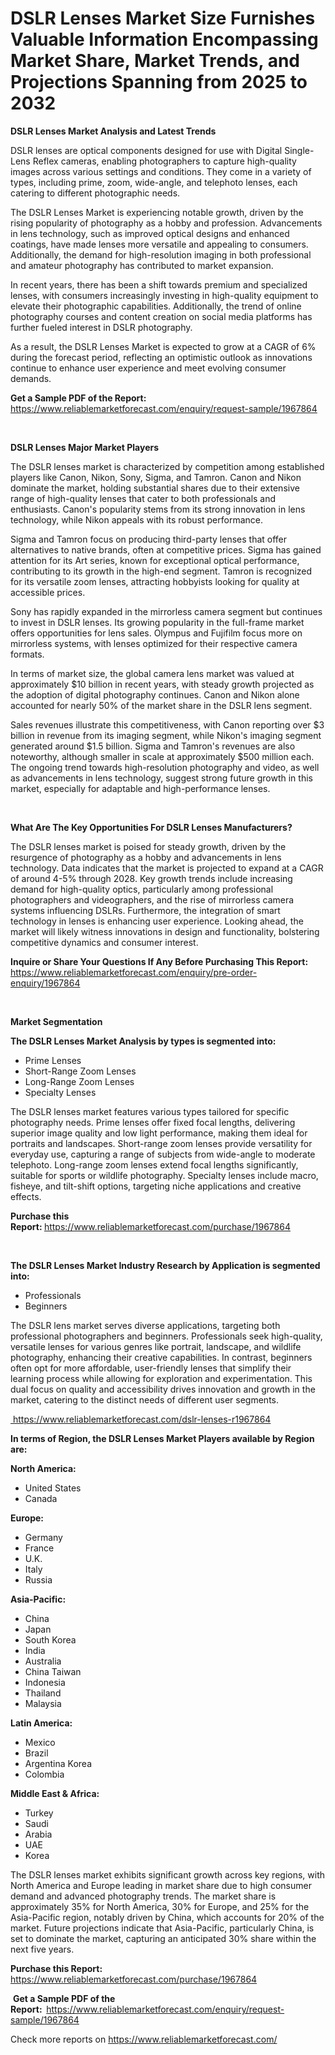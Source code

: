 <p><h1>DSLR Lenses Market Size Furnishes Valuable Information Encompassing Market Share, Market Trends, and Projections Spanning from 2025 to 2032</h1></p><p><strong>DSLR Lenses Market Analysis and Latest Trends</strong></p>
<p><p>DSLR lenses are optical components designed for use with Digital Single-Lens Reflex cameras, enabling photographers to capture high-quality images across various settings and conditions. They come in a variety of types, including prime, zoom, wide-angle, and telephoto lenses, each catering to different photographic needs.</p><p>The DSLR Lenses Market is experiencing notable growth, driven by the rising popularity of photography as a hobby and profession. Advancements in lens technology, such as improved optical designs and enhanced coatings, have made lenses more versatile and appealing to consumers. Additionally, the demand for high-resolution imaging in both professional and amateur photography has contributed to market expansion.</p><p>In recent years, there has been a shift towards premium and specialized lenses, with consumers increasingly investing in high-quality equipment to elevate their photographic capabilities. Additionally, the trend of online photography courses and content creation on social media platforms has further fueled interest in DSLR photography.</p><p>As a result, the DSLR Lenses Market is expected to grow at a CAGR of 6% during the forecast period, reflecting an optimistic outlook as innovations continue to enhance user experience and meet evolving consumer demands.</p></p>
<p><strong>Get a Sample PDF of the Report:&nbsp;</strong> <a href="https://www.reliablemarketforecast.com/enquiry/request-sample/1967864?utm_campaign=3307&utm_medium=2&utm_source=Github&utm_content=ia&utm_term=06042025&utm_id=dslr-lenses">https://www.reliablemarketforecast.com/enquiry/request-sample/1967864</a></p>
<p>&nbsp;</p>
<p><strong>DSLR Lenses Major Market Players</strong></p>
<p><p>The DSLR lenses market is characterized by competition among established players like Canon, Nikon, Sony, Sigma, and Tamron. Canon and Nikon dominate the market, holding substantial shares due to their extensive range of high-quality lenses that cater to both professionals and enthusiasts. Canon's popularity stems from its strong innovation in lens technology, while Nikon appeals with its robust performance.</p><p>Sigma and Tamron focus on producing third-party lenses that offer alternatives to native brands, often at competitive prices. Sigma has gained attention for its Art series, known for exceptional optical performance, contributing to its growth in the high-end segment. Tamron is recognized for its versatile zoom lenses, attracting hobbyists looking for quality at accessible prices.</p><p>Sony has rapidly expanded in the mirrorless camera segment but continues to invest in DSLR lenses. Its growing popularity in the full-frame market offers opportunities for lens sales. Olympus and Fujifilm focus more on mirrorless systems, with lenses optimized for their respective camera formats.</p><p>In terms of market size, the global camera lens market was valued at approximately $10 billion in recent years, with steady growth projected as the adoption of digital photography continues. Canon and Nikon alone accounted for nearly 50% of the market share in the DSLR lens segment.</p><p>Sales revenues illustrate this competitiveness, with Canon reporting over $3 billion in revenue from its imaging segment, while Nikon's imaging segment generated around $1.5 billion. Sigma and Tamron's revenues are also noteworthy, although smaller in scale at approximately $500 million each. The ongoing trend towards high-resolution photography and video, as well as advancements in lens technology, suggest strong future growth in this market, especially for adaptable and high-performance lenses.</p></p>
<p>&nbsp;</p>
<p><strong>What Are The Key Opportunities For DSLR Lenses Manufacturers?</strong></p>
<p><p>The DSLR lenses market is poised for steady growth, driven by the resurgence of photography as a hobby and advancements in lens technology. Data indicates that the market is projected to expand at a CAGR of around 4-5% through 2028. Key growth trends include increasing demand for high-quality optics, particularly among professional photographers and videographers, and the rise of mirrorless camera systems influencing DSLRs. Furthermore, the integration of smart technology in lenses is enhancing user experience. Looking ahead, the market will likely witness innovations in design and functionality, bolstering competitive dynamics and consumer interest.</p></p>
<p><strong>Inquire or Share Your Questions If Any Before Purchasing This Report:</strong> <a href="https://www.reliablemarketforecast.com/enquiry/pre-order-enquiry/1967864?utm_campaign=3307&utm_medium=2&utm_source=Github&utm_content=ia&utm_term=06042025&utm_id=dslr-lenses">https://www.reliablemarketforecast.com/enquiry/pre-order-enquiry/1967864</a></p>
<p>&nbsp;</p>
<p><strong>Market Segmentation</strong></p>
<p><strong>The DSLR Lenses Market Analysis by types is segmented into:</strong></p>
<p><ul><li>Prime Lenses</li><li>Short-Range Zoom Lenses</li><li>Long-Range Zoom Lenses</li><li>Specialty Lenses</li></ul></p>
<p><p>The DSLR lenses market features various types tailored for specific photography needs. Prime lenses offer fixed focal lengths, delivering superior image quality and low light performance, making them ideal for portraits and landscapes. Short-range zoom lenses provide versatility for everyday use, capturing a range of subjects from wide-angle to moderate telephoto. Long-range zoom lenses extend focal lengths significantly, suitable for sports or wildlife photography. Specialty lenses include macro, fisheye, and tilt-shift options, targeting niche applications and creative effects.</p></p>
<p><strong>Purchase this Report:&nbsp;</strong><a href="https://www.reliablemarketforecast.com/purchase/1967864?utm_campaign=3307&utm_medium=2&utm_source=Github&utm_content=ia&utm_term=06042025&utm_id=dslr-lenses">https://www.reliablemarketforecast.com/purchase/1967864</a></p>
<p>&nbsp;</p>
<p><strong>The DSLR Lenses Market Industry Research by Application is segmented into:</strong></p>
<p><ul><li>Professionals</li><li>Beginners</li></ul></p>
<p><p>The DSLR lens market serves diverse applications, targeting both professional photographers and beginners. Professionals seek high-quality, versatile lenses for various genres like portrait, landscape, and wildlife photography, enhancing their creative capabilities. In contrast, beginners often opt for more affordable, user-friendly lenses that simplify their learning process while allowing for exploration and experimentation. This dual focus on quality and accessibility drives innovation and growth in the market, catering to the distinct needs of different user segments.</p></p>
<p><a href="https://www.reliablemarketforecast.com/dslr-lenses-r1967864?utm_campaign=3307&utm_medium=2&utm_source=Github&utm_content=ia&utm_term=06042025&utm_id=dslr-lenses">&nbsp;https://www.reliablemarketforecast.com/dslr-lenses-r1967864</a></p>
<p><strong>In terms of Region, the DSLR Lenses Market Players available by Region are:</strong></p>
<p>
    <p> <strong> North America: </strong>
        <ul>
            <li>United States</li>
            <li>Canada</li>
        </ul>
        </p> 
    <p> <strong> Europe: </strong>
        <ul>
            <li>Germany</li>
            <li>France</li>
            <li>U.K.</li>
            <li>Italy</li>
            <li>Russia</li>
        </ul>
        </p> 
    <p> <strong> Asia-Pacific: </strong>
        <ul>
            <li>China</li>
            <li>Japan</li>
            <li>South Korea</li>
            <li>India</li>
            <li>Australia</li>
            <li>China Taiwan</li>
            <li>Indonesia</li>
            <li>Thailand</li>
            <li>Malaysia</li>
        </ul>
        </p> 
    <p> <strong> Latin America: </strong>
        <ul>
            <li>Mexico</li>
            <li>Brazil</li>
            <li>Argentina Korea</li>
            <li>Colombia</li>
        </ul>
        </p> 
    <p> <strong> Middle East & Africa: </strong>
        <ul>
            <li>Turkey</li>
            <li>Saudi</li>
            <li>Arabia</li>
            <li>UAE</li>
            <li>Korea</li>
        </ul>
    </p>
    </p>
<p><p>The DSLR lenses market exhibits significant growth across key regions, with North America and Europe leading in market share due to high consumer demand and advanced photography trends. The market share is approximately 35% for North America, 30% for Europe, and 25% for the Asia-Pacific region, notably driven by China, which accounts for 20% of the market. Future projections indicate that Asia-Pacific, particularly China, is set to dominate the market, capturing an anticipated 30% share within the next five years.</p></p>
<p><strong>Purchase this Report: </strong><a href="https://www.reliablemarketforecast.com/purchase/1967864?utm_campaign=3307&utm_medium=2&utm_source=Github&utm_content=ia&utm_term=06042025&utm_id=dslr-lenses">https://www.reliablemarketforecast.com/purchase/1967864</a></p>
<p>&nbsp;<strong>Get a Sample PDF of the Report:&nbsp;&nbsp;</strong><a href="https://www.reliablemarketforecast.com/enquiry/request-sample/1967864?utm_campaign=3307&utm_medium=2&utm_source=Github&utm_content=ia&utm_term=06042025&utm_id=dslr-lenses">https://www.reliablemarketforecast.com/enquiry/request-sample/1967864</a></p>
<p><strong></strong></p>
<p>Check more reports on <a href="https://www.reliablemarketforecast.com/?utm_campaign=3307&utm_medium=2&utm_source=Github&utm_content=ia&utm_term=06042025&utm_id=dslr-lenses">https://www.reliablemarketforecast.com/</a></p>